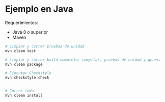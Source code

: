 # Ejemplo en Java

Requerimientos:

- Java 8 o superior
- Maven

```bash
# Limpiar y correr pruebas de unidad
mvn clean test

# Limpiar y correr build completo: compilar, pruebas de unidad y generacion de jar
mvn clean package

# Ejecutar Checkstyle
mvn checkstyle:check


# Correr todo
mvn clean install
```
